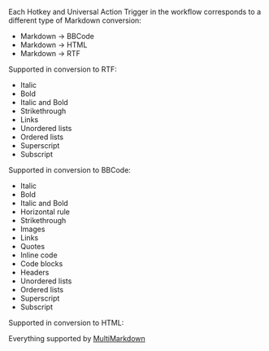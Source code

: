 Each Hotkey and Universal Action Trigger in the workflow corresponds to a different type of Markdown conversion:

* Markdown → BBCode
* Markdown → HTML
* Markdown → RTF

Supported in conversion to RTF:

* Italic
* Bold
* Italic and Bold
* Strikethrough
* Links
* Unordered lists
* Ordered lists
* Superscript
* Subscript

Supported in conversion to BBCode:

* Italic
* Bold
* Italic and Bold
* Horizontal rule
* Strikethrough
* Images
* Links
* Quotes
* Inline code
* Code blocks
* Headers
* Unordered lists
* Ordered lists
* Superscript
* Subscript

Supported in conversion to HTML:

Everything supported by [MultiMarkdown](https://en.wikipedia.org/wiki/MultiMarkdown)
